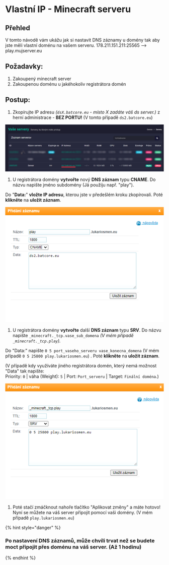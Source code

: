 # Vlastní IP - Minecraft serveru

## **Přehled**

V tomto návodě vám ukážu jak si nastavit DNS záznamy u domény tak aby jste měli vlastní doménu na vašem serveru. 178.211.151.211:25565 --&gt; play.mujserver.eu

## **Požadavky:**

1. Zakoupený minecraft server  
2. Zakoupenou doménu u jakéhokoliv registrátora domén

## Postup:

1. Zkopírujte IP adresu _\(`dsX.batcore.eu` - místo X zadáte váš ds server.\)_ z herní administrace - **BEZ PORTU!** \(V tomto případě `ds2.batcore.eu`\)

![](../.gitbook/assets/image%20%283%29.png)

1. U registrátora domény **vytvořte** nový **DNS záznam** typu **CNAME**. Do názvu napište jméno subdomény \(Já použiju např. "play"\). 

Do "**Data:**" **vložte IP adresu**, kterou jste v předešlém kroku zkopírovali. Poté **klikněte** na **uložit záznam**.

![](../.gitbook/assets/image%20%284%29.png)

1. U registrátora domény **vytvořte** další **DNS záznam** typu **SRV**. Do názvu napište `_minecraft._tcp.vase_sub_domena` _\(V mém případě `_minecraft._tcp.play`\)._

Do "Data:" napište `0 5 port_vaseho_serveru vase_konecna_domena` \(V mém případě `0 5 25800 play.lukariosmen.eu`\) . Poté **klikněte** na **uložit záznam**.

\(V případě kdy využíváte jiného registrátora domén, který nemá možnost "Data" tak napište:  
Priority: `0` \| váha \(Weight\): `5` \| Port: `Port_serveru` \| Target: `Finální doména`.\)

![](../.gitbook/assets/image%20%285%29.png)

1. Poté stačí zmáčknout nahoře tlačítko "Aplikovat změny" a máte hotovo! Nyní se můžete na váš server připojit pomocí vaši domény. \(V mém případě `play.lukariosmen.eu`\)

{% hint style="danger" %}
### Po nastavení DNS záznamů, může chvíli trvat než se budete moct připojit přes doménu na váš server. \(Až 1 hodinu\)
{% endhint %}


